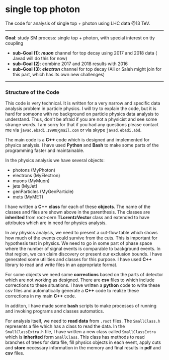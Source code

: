 # single top photon
The code for analysis of single top + photon using LHC data @13 TeV.


***

**Goal**: study SM process: single top + photon, with special interest on tt&gamma; coupling   
- **sub-Goal (1)**: __*muon*__ channel for top decay using 2017 and 2018 data  ( Javad will do this for now)
- **sub-Goal (2)**: combine 2017 and 2018 results with 2016
- **sub-Goal (3)**: __*electron*__ channel for top decay (Ali or Saleh might join for this part, which has its own new challenges)

***
### Structure of the Code

This code is very technical. It is written for a very narrow and specific data analysis problem in particle physics. I will try to explain the code, but it is hard for someone with no background on particle physics data analysis to understand. Thus, don't be afraid if you are not a physicist and see some strange words. I am sorry for that if you had any questions please contact me via `javad.ebadi.1990@gmail.com` or via skype `javad.ebadi.abd`.

The main code is a **C++** code which is designed and implemented for physics analysis. I have used **Python** and **Bash** to make some parts of the programming faster and maintainable. 

In the physics analysis we have several objects:
- photons (MyPhoton)
- electrons (MyElectron)
- muons (MyMuon)
- jets (MyJet)
- genParticles (MyGenParticle)
- mets (MyMET)

I have written a **C++** **class** for each of these **objects**. The name of the classes and files are shown above in the parenthesis. The classes are **inherited** from root-cern **TLorentzVector** class and extended to have attributes which are in need for physics analysis. 

In any physics analysis, we need to present a cut-flow table which shows how much of the events could survive from the cuts. This is important for hypothesis test in physics. We need to go in some part of phase space where the number of signal events is comparable to background events. In that region, we can claim discovery or present our exclusion bounds. I have generated some utilities and classes for this purpose. I have used **C++** library to read and write files in an appropriate format.


For some objects we need some **corrections** based on the parts of detector which are not working as designed. There are **csv** files to which include corrections to these situations. I have written a **python** code to write these csv files and automatically generate a **C++** code to realize these corrections in my main **C++** code.

In additon, I have made some **bash** scripts to make processes of running and invoking programs and classes automatics.

For analysis itself, we need to **read data** from `.root` files. The `SmallClass.h` represents a file which has a class to read the data. In the `SmallClassExtra.h` file, I have written a new class called `SmallClassExtra` which is **inherited** form `SmallClass`. This class has methods to read branches of trees for data file, fill physics objects in each event, apply cuts and **store** necessary information in the memory and final results in **pdf** and **csv** files. 
